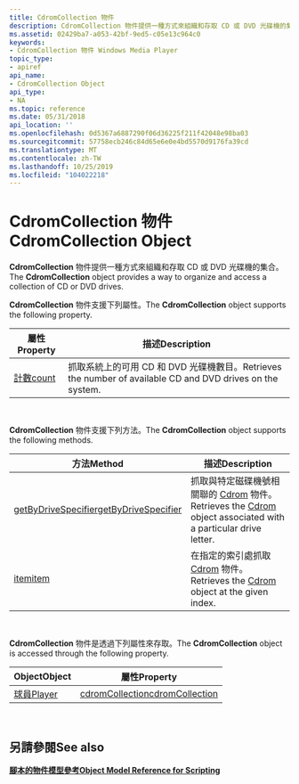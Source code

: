 ```yaml
---
title: CdromCollection 物件
description: CdromCollection 物件提供一種方式來組織和存取 CD 或 DVD 光碟機的集合。
ms.assetid: 02429ba7-a053-42bf-9ed5-c05e13c964c0
keywords:
- CdromCollection 物件 Windows Media Player
topic_type:
- apiref
api_name:
- CdromCollection Object
api_type:
- NA
ms.topic: reference
ms.date: 05/31/2018
api_location: ''
ms.openlocfilehash: 0d5367a6887290f06d36225f211f42048e98ba03
ms.sourcegitcommit: 57758ecb246c84d65e6e0e4bd5570d9176fa39cd
ms.translationtype: MT
ms.contentlocale: zh-TW
ms.lasthandoff: 10/25/2019
ms.locfileid: "104022218"
---
```

# <a name="cdromcollection-object"></a><span data-ttu-id="9b028-104">CdromCollection 物件</span><span class="sxs-lookup"><span data-stu-id="9b028-104">CdromCollection Object</span></span>

<span data-ttu-id="9b028-105">**CdromCollection** 物件提供一種方式來組織和存取 CD 或 DVD 光碟機的集合。</span><span class="sxs-lookup"><span data-stu-id="9b028-105">The **CdromCollection** object provides a way to organize and access a collection of CD or DVD drives.</span></span>

<span data-ttu-id="9b028-106">**CdromCollection** 物件支援下列屬性。</span><span class="sxs-lookup"><span data-stu-id="9b028-106">The **CdromCollection** object supports the following property.</span></span>



| <span data-ttu-id="9b028-107">屬性</span><span class="sxs-lookup"><span data-stu-id="9b028-107">Property</span></span>                           | <span data-ttu-id="9b028-108">描述</span><span class="sxs-lookup"><span data-stu-id="9b028-108">Description</span></span>                                                        |
|------------------------------------|--------------------------------------------------------------------|
| [<span data-ttu-id="9b028-109">計數</span><span class="sxs-lookup"><span data-stu-id="9b028-109">count</span></span>](cdromcollection-count.md) | <span data-ttu-id="9b028-110">抓取系統上的可用 CD 和 DVD 光碟機數目。</span><span class="sxs-lookup"><span data-stu-id="9b028-110">Retrieves the number of available CD and DVD drives on the system.</span></span> |



 

<span data-ttu-id="9b028-111">**CdromCollection** 物件支援下列方法。</span><span class="sxs-lookup"><span data-stu-id="9b028-111">The **CdromCollection** object supports the following methods.</span></span>



| <span data-ttu-id="9b028-112">方法</span><span class="sxs-lookup"><span data-stu-id="9b028-112">Method</span></span>                                                         | <span data-ttu-id="9b028-113">描述</span><span class="sxs-lookup"><span data-stu-id="9b028-113">Description</span></span>                                                                               |
|----------------------------------------------------------------|-------------------------------------------------------------------------------------------|
| [<span data-ttu-id="9b028-114">getByDriveSpecifier</span><span class="sxs-lookup"><span data-stu-id="9b028-114">getByDriveSpecifier</span></span>](cdromcollection-getbydrivespecifier.md) | <span data-ttu-id="9b028-115">抓取與特定磁碟機號相關聯的 [Cdrom](cdrom-object.md) 物件。</span><span class="sxs-lookup"><span data-stu-id="9b028-115">Retrieves the [Cdrom](cdrom-object.md) object associated with a particular drive letter.</span></span> |
| [<span data-ttu-id="9b028-116">item</span><span class="sxs-lookup"><span data-stu-id="9b028-116">item</span></span>](cdromcollection-item.md)                               | <span data-ttu-id="9b028-117">在指定的索引處抓取 [Cdrom](cdrom-object.md) 物件。</span><span class="sxs-lookup"><span data-stu-id="9b028-117">Retrieves the [Cdrom](cdrom-object.md) object at the given index.</span></span>                        |



 

<span data-ttu-id="9b028-118">**CdromCollection** 物件是透過下列屬性來存取。</span><span class="sxs-lookup"><span data-stu-id="9b028-118">The **CdromCollection** object is accessed through the following property.</span></span>



| <span data-ttu-id="9b028-119">Object</span><span class="sxs-lookup"><span data-stu-id="9b028-119">Object</span></span>                      | <span data-ttu-id="9b028-120">屬性</span><span class="sxs-lookup"><span data-stu-id="9b028-120">Property</span></span>                                      |
|-----------------------------|-----------------------------------------------|
| [<span data-ttu-id="9b028-121">球員</span><span class="sxs-lookup"><span data-stu-id="9b028-121">Player</span></span>](player-object.md) | [<span data-ttu-id="9b028-122">cdromCollection</span><span class="sxs-lookup"><span data-stu-id="9b028-122">cdromCollection</span></span>](player-cdromcollection.md) |



 

## <a name="see-also"></a><span data-ttu-id="9b028-123">另請參閱</span><span class="sxs-lookup"><span data-stu-id="9b028-123">See also</span></span>

<dl> <dt>

[<span data-ttu-id="9b028-124">**腳本的物件模型參考**</span><span class="sxs-lookup"><span data-stu-id="9b028-124">**Object Model Reference for Scripting**</span></span>](object-model-reference-for-scripting.md)
</dt> </dl>

 

 




